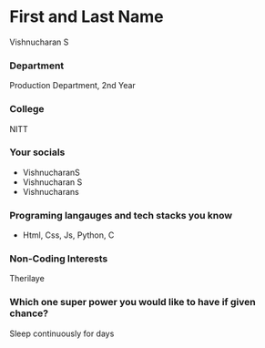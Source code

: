 # First and Last Name
Vishnucharan S

### Department
Production Department, 2nd Year

### College
NITT

### Your socials
- VishnucharanS
- Vishnucharan S
- Vishnucharans

### Programing langauges and tech stacks you know
- Html, Css, Js, Python, C

### Non-Coding Interests
Therilaye

### Which one super power you would like to have if given chance?
Sleep continuously for days
